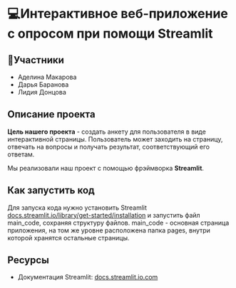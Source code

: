 # 💻Интерактивное веб-приложение с опросом при помощи Streamlit
## 🥷Участники
- Аделина Макарова
- Дарья Баранова
- Лидия Донцова

## Описание проекта
<b>Цель нашего проекта</b> - создать анкету для пользователя в виде интерактивной страницы. Пользователь может заходить на страницу, отвечать на вопросы и получать результат, соответствующий его ответам. 

Мы реализовали наш проект с помощью фрэймворка <b>Streamlit</b>.

## Как запустить код
Для запуска кода нужно установить Streamlit <a href="https://docs.streamlit.io/library/get-started/installation">docs.streamlit.io/library/get-started/installation</a> и запустить файл main_code, сохраняя структуру файлов. main_code - основная страница приложения, на том же уровне расположена папка pages, внутри которой хранятся остальные страницы. 
## Ресурсы
- Документация Streamlit: <a href="https://docs.streamlit.io">docs.streamlit.io.com</a>
